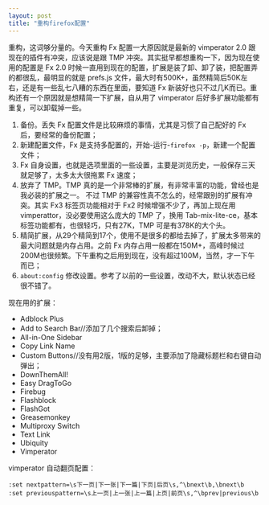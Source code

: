```yaml
---
layout: post
title: "重构firefox配置"
---
```


重构，这词够分量的。今天重构 Fx 配置一大原因就是最新的 vimperator 2.0 跟现在的插件有冲突，应该说是跟 TMP 冲突。其实挺早都想重构一下，因为现在使用的配置是 Fx 2.0 时候一直用到现在的配置，扩展是装了卸、卸了装，把配置弄的都很乱，最明显的就是 prefs.js 文件，最大时有500K+，虽然精简后50K左右，还是有一些乱七八糟的东西在里面，要知道 Fx 新装好也只不过几K而已。重构还有一个原因就是想精简一下扩展，自从用了 vimperator 后好多扩展功能都有重复，可以卸载掉一些。

1. 备份。丢失 Fx 配置文件是比较麻烦的事情，尤其是习惯了自己配好的 Fx 后，要经常的备份配置；
2. 新建配置文件，Fx 是支持多配置的，开始-运行-`firefox -p`，新建一个配置文件；
3. Fx 自身设置，也就是选项里面的一些设置，主要是浏览历史，一般保存三天就足够了，太多太大很拖累 Fx 速度；
4. 放弃了 TMP。TMP 真的是一个非常棒的扩展，有非常丰富的功能，曾经也是我必装的扩展之一。 不过 TMP 的兼容性真不怎么的，经常跟别的扩展有冲突。其实 Fx3 标签页功能相对于 Fx2 时候增强不少了，再加上现在用 vimperattor，没必要使用这么庞大的 TMP 了，换用 Tab-mix-lite-ce，基本标签功能都有，也很轻巧，只有27K，TMP 可是有378K的大个头。
5. 精简扩展，从29个精简到17个，使用不是很多的都给去掉了，扩展太多带来的最大问题就是内存占用。之前 Fx 内存占用一般都在150M+，高峰时候过200M也很频繁。下午重构之后用到现在，没有超过100M，当然，才一下午而已；
6. `about:config` 修改设置。参考了以前的一些设置，改动不大，默认状态已经很不错了。

现在用的扩展：

- Adblock Plus
- Add to Search Bar//添加了几个搜索后卸掉；
- All-in-One Sidebar
- Copy Link Name
- Custom Buttons//没有用2版，1版的足够，主要添加了隐藏标题栏和右键自动弹出；
- DownThemAll!
- Easy DragToGo
- Firebug
- Flashblock
- FlashGot
- Greasemonkey
- Multiproxy Switch
- Text Link
- Ubiquity
- Vimperator

vimperator 自动翻页配置：

```
:set nextpattern=\s下一页|下一张|下一篇|下页|后页\s,^\bnext\b,\bnext\b
:set previouspattern=\s上一页|上一张|上一篇|上页|前页\s,^\bprev|previous\b
```


